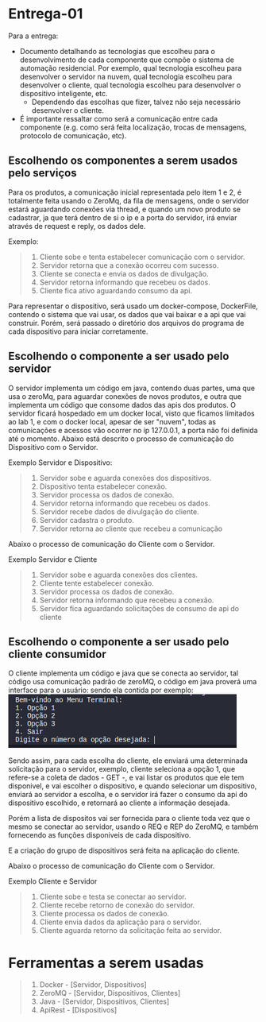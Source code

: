 # Entrega-01
Para a entrega:
- Documento detalhando as tecnologias que escolheu para o desenvolvimento de cada
componente que compõe o sistema de automação residencial. Por exemplo, qual tecnologia escolheu para desenvolver o servidor na nuvem, qual tecnologia escolheu para desenvolver
o cliente, qual tecnologia escolheu para desenvolver o dispositivo inteligente, etc.
    - Dependendo das escolhas que fizer, talvez não seja necessário desenvolver o cliente.
- É importante ressaltar como será a comunicação entre cada componente (e.g. como será feita localização, trocas de mensagens, protocolo de comunicação, etc).

## Escolhendo os componentes a serem usados pelo serviços
Para os produtos, a comunicação inicial representada pelo item 1 e 2, é totalmente feita usando o ZeroMq, da fila de mensagens, onde o servidor estará aguardando conexões via thread, e quando um novo produto se cadastrar, ja que terá dentro de si o ip e a porta do servidor, irá enviar através de request e reply, os dados dele.

Exemplo: 
>1. Cliente sobe e tenta estabelecer comunicação com o servidor.
>2. Servidor retorna que a conexão ocorreu com sucesso.
>2. Cliente se conecta e envia os dados de divulgação.
>3. Servidor retorna informando que recebeu os dados.
>4. Cliente fica ativo aguardando consumo da api.

Para representar o dispositivo, será usado um docker-compose, DockerFile, contendo o sistema que vai usar, os dados que vai baixar e a api que vai construir.
Porém, será passado o diretório dos arquivos do programa de cada dispositivo para iniciar corretamente.

## Escolhendo o componente a ser usado pelo servidor
O servidor implementa um código em java, contendo duas partes, uma que usa o zeroMq, para aguardar conexões de novos produtos, e outra que implementa um código que consome dados das apis dos produtos.
O servidor ficará hospedado em um docker local, visto que ficamos limitados ao lab 1, e com o docker local, apesar de ser "nuvem", todas as comunicações e acessos vão ocorrer no ip 127.0.0.1, a porta não foi definida até o momento.
Abaixo está descrito o processo de comunicação do Dispositivo com o Servidor.

Exemplo Servidor e Dispositivo: 
>1. Servidor sobe e aguarda conexões dos dispositivos.
>2. Dispositivo tenta estabelecer conexão.
>2. Servidor processa os dados de conexão.
>3. Servidor retorna informando que recebeu os dados.
>4. Servidor recebe dados de divulgação do cliente.
>5. Servidor cadastra o produto.
>6. Servidor retorna ao cliente que recebeu a comunicação

Abaixo o processo de comunicação do Cliente com o Servidor.

Exemplo Servidor e Cliente
>1. Servidor sobe e aguarda conexões dos clientes.
>2. Cliente tente estabelecer conexão.
>3. Servidor processa os dados de conexão.
>4. Servidor retorna informando que recebeu a conexão.
>5. Servidor fica aguardando solicitações de consumo de api do cliente

## Escolhendo o componente a ser usado pelo cliente consumidor
O cliente implementa um código e java que se conecta ao servidor, tal código usa comunicação padrão de zeroMQ, o código em java proverá uma interface para o usuário:
sendo ela contida por exemplo:
![imagem](assets/menu.png)

Sendo assim, para cada escolha do cliente, ele enviará uma determinada solicitação para o servidor, exemplo, cliente seleciona a opção 1, que refere-se a coleta de dados - GET -, e vai listar os produtos que ele tem disponivel, e vai escolher o dispositivo, e quando selecionar um dispositivo, enviará ao servidor a escolha, e o servidor irá fazer o consumo da api do dispositivo escolhido, e retornará ao cliente a informação desejada.

Porém a lista de dispositos vai ser fornecida para o cliente toda vez que o mesmo se conectar ao servidor, usando o REQ e REP do ZeroMQ, e também fornecendo as funções disponiveis de cada dispositivo.

E a criação do grupo de dispositivos será feita na aplicação do cliente.

Abaixo o processo de comunicação do Cliente com o Servidor.

Exemplo Cliente e Servidor
>1. Cliente sobe e testa se conectar ao servidor.
>2. Cliente recebe retorno de conexão do servidor.
>3. Cliente processa os dados de conexão.
>4. Cliente envia dados da aplicação para o servidor.
>5. Cliente aguarda retorno da solicitação feita ao servidor.

# Ferramentas a serem usadas
>1. Docker - [Servidor, Dispositivos]
>2. ZeroMQ - [Servidor, Dispositivos, Clientes]
>3. Java - [Servidor, Dispositivos, Clientes]
>4. ApiRest - [Dispositivos]